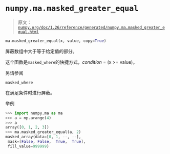 # `numpy.ma.masked_greater_equal`

> 原文：[`numpy.org/doc/1.26/reference/generated/numpy.ma.masked_greater_equal.html`](https://numpy.org/doc/1.26/reference/generated/numpy.ma.masked_greater_equal.html)

```py
ma.masked_greater_equal(x, value, copy=True)
```

屏蔽数组中大于等于给定值的部分。

这个函数是`masked_where`的快捷方式，*condition* = (x >= value)。

另请参阅

`masked_where`

在满足条件时进行屏蔽。

举例

```py
>>> import numpy.ma as ma
>>> a = np.arange(4)
>>> a
array([0, 1, 2, 3])
>>> ma.masked_greater_equal(a, 2)
masked_array(data=[0, 1, --, --],
 mask=[False, False,  True,  True],
 fill_value=999999) 
```
